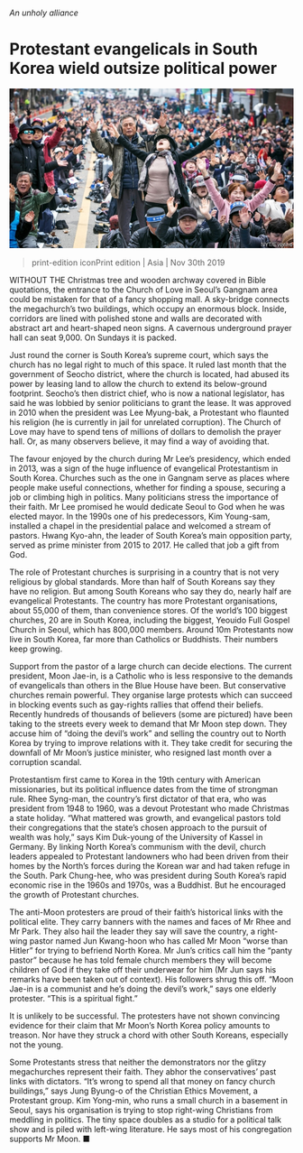 ###### An unholy alliance

# Protestant evangelicals in South Korea wield outsize political power 

![image](images/20191130_ASP003_0.jpg) 

> print-edition iconPrint edition | Asia | Nov 30th 2019 

WITHOUT THE Christmas tree and wooden archway covered in Bible quotations, the entrance to the Church of Love in Seoul’s Gangnam area could be mistaken for that of a fancy shopping mall. A sky-bridge connects the megachurch’s two buildings, which occupy an enormous block. Inside, corridors are lined with polished stone and walls are decorated with abstract art and heart-shaped neon signs. A cavernous underground prayer hall can seat 9,000. On Sundays it is packed. 

Just round the corner is South Korea’s supreme court, which says the church has no legal right to much of this space. It ruled last month that the government of Seocho district, where the church is located, had abused its power by leasing land to allow the church to extend its below-ground footprint. Seocho’s then district chief, who is now a national legislator, has said he was lobbied by senior politicians to grant the lease. It was approved in 2010 when the president was Lee Myung-bak, a Protestant who flaunted his religion (he is currently in jail for unrelated corruption). The Church of Love may have to spend tens of millions of dollars to demolish the prayer hall. Or, as many observers believe, it may find a way of avoiding that. 

The favour enjoyed by the church during Mr Lee’s presidency, which ended in 2013, was a sign of the huge influence of evangelical Protestantism in South Korea. Churches such as the one in Gangnam serve as places where people make useful connections, whether for finding a spouse, securing a job or climbing high in politics. Many politicians stress the importance of their faith. Mr Lee promised he would dedicate Seoul to God when he was elected mayor. In the 1990s one of his predecessors, Kim Young-sam, installed a chapel in the presidential palace and welcomed a stream of pastors. Hwang Kyo-ahn, the leader of South Korea’s main opposition party, served as prime minister from 2015 to 2017. He called that job a gift from God. 

The role of Protestant churches is surprising in a country that is not very religious by global standards. More than half of South Koreans say they have no religion. But among South Koreans who say they do, nearly half are evangelical Protestants. The country has more Protestant organisations, about 55,000 of them, than convenience stores. Of the world’s 100 biggest churches, 20 are in South Korea, including the biggest, Yeouido Full Gospel Church in Seoul, which has 800,000 members. Around 10m Protestants now live in South Korea, far more than Catholics or Buddhists. Their numbers keep growing. 

Support from the pastor of a large church can decide elections. The current president, Moon Jae-in, is a Catholic who is less responsive to the demands of evangelicals than others in the Blue House have been. But conservative churches remain powerful. They organise large protests which can succeed in blocking events such as gay-rights rallies that offend their beliefs. Recently hundreds of thousands of believers (some are pictured) have been taking to the streets every week to demand that Mr Moon step down. They accuse him of “doing the devil’s work” and selling the country out to North Korea by trying to improve relations with it. They take credit for securing the downfall of Mr Moon’s justice minister, who resigned last month over a corruption scandal. 

Protestantism first came to Korea in the 19th century with American missionaries, but its political influence dates from the time of strongman rule. Rhee Syng-man, the country’s first dictator of that era, who was president from 1948 to 1960, was a devout Protestant who made Christmas a state holiday. “What mattered was growth, and evangelical pastors told their congregations that the state’s chosen approach to the pursuit of wealth was holy,” says Kim Duk-young of the University of Kassel in Germany. By linking North Korea’s communism with the devil, church leaders appealed to Protestant landowners who had been driven from their homes by the North’s forces during the Korean war and had taken refuge in the South. Park Chung-hee, who was president during South Korea’s rapid economic rise in the 1960s and 1970s, was a Buddhist. But he encouraged the growth of Protestant churches. 

The anti-Moon protesters are proud of their faith’s historical links with the political elite. They carry banners with the names and faces of Mr Rhee and Mr Park. They also hail the leader they say will save the country, a right-wing pastor named Jun Kwang-hoon who has called Mr Moon “worse than Hitler” for trying to befriend North Korea. Mr Jun’s critics call him the “panty pastor” because he has told female church members they will become children of God if they take off their underwear for him (Mr Jun says his remarks have been taken out of context). His followers shrug this off. “Moon Jae-in is a communist and he’s doing the devil’s work,” says one elderly protester. “This is a spiritual fight.” 

It is unlikely to be successful. The protesters have not shown convincing evidence for their claim that Mr Moon’s North Korea policy amounts to treason. Nor have they struck a chord with other South Koreans, especially not the young. 

Some Protestants stress that neither the demonstrators nor the glitzy megachurches represent their faith. They abhor the conservatives’ past links with dictators. “It’s wrong to spend all that money on fancy church buildings,” says Jung Byung-o of the Christian Ethics Movement, a Protestant group. Kim Yong-min, who runs a small church in a basement in Seoul, says his organisation is trying to stop right-wing Christians from meddling in politics. The tiny space doubles as a studio for a political talk show and is piled with left-wing literature. He says most of his congregation supports Mr Moon. ■ 

